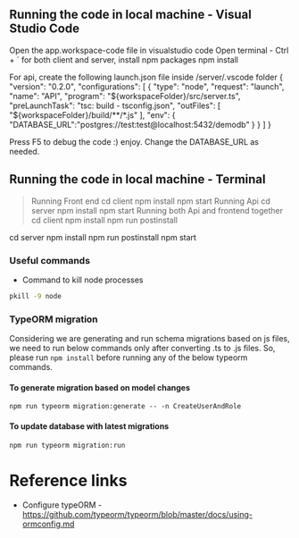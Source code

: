 ## Running the code in local machine - Visual Studio Code ##

Open the app.workspace-code file in visualstudio code
Open terminal - Ctrl + `
for both client and server, install npm packages
npm install

For api, create the following launch.json file inside /server/.vscode folder
{
    "version": "0.2.0",
    "configurations": [
        {
            "type": "node",
            "request": "launch",
            "name": "API",
            "program": "${workspaceFolder}/src/server.ts",
            "preLaunchTask": "tsc: build - tsconfig.json",
            "outFiles": [
                "${workspaceFolder}/build/**/*.js"
            ],
            "env": {
                "DATABASE_URL":"postgres://test:test@localhost:5432/demodb"
            }
        }
    ]
}

Press F5 to debug the code :) enjoy. Change the DATABASE_URL as needed.

## Running the code in local machine - Terminal ##

> Running Front end
cd client
npm install
npm start
> Running Api
cd server
npm install
npm start
> Running both Api and frontend together
cd client
npm install
npm run postinstall

cd server
npm install
npm run postinstall
npm start

### Useful commands

* Command to kill node processes

```sh
pkill -9 node
```

### TypeORM migration

Considering we are generating and run schema migrations based on js files, we need to run below commands only after converting .ts to .js files. So, please run ```npm install``` before running any of the below typeorm commands.

#### To generate migration based on model changes

```
npm run typeorm migration:generate -- -n CreateUserAndRole
```

#### To update database with latest migrations

```
npm run typeorm migration:run
```

# Reference links

* Configure typeORM - <https://github.com/typeorm/typeorm/blob/master/docs/using-ormconfig.md>
